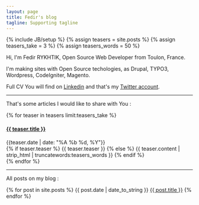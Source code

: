 ```yaml
---
layout: page
title: Fedir's blog
tagline: Supporting tagline
---
```

{% include JB/setup %}
{% assign teasers = site.posts %}
{% assign teasers_take = 3 %}
{% assign teasers_words = 50 %}

Hi, I'm Fedir RYKHTIK, Open Source Web Developer from Toulon, France.

I'm making sites with Open Source techologies, as Drupal, TYPO3, Wordpress, CodeIgniter, Magento.

Full CV You will find on [Linkedin](https://www.linkedin.com/pub/fedir-rykhtik/14/64/a84) and that's my [Twitter account](https://twitter.com/FedirFR).

* * *

That's some articles I would like to share with You :

{% for teaser in teasers limit:teasers_take %}
  <h4><a href="{{ BASE_PATH }}{{ teaser.url }}">{{ teaser.title }}</a></h4>
  <div class="date">{{teaser.date | date: "%A %b %d, %Y"}}</div>
  <div class="content">
    {% if teaser.teaser %}
      {{ teaser.teaser }}
    {% else %}
      {{ teaser.content | strip_html | truncatewords:teasers_words }}
    {% endif %}
  </div>
{% endfor %}

* * *
All posts on my blog :

{% for post in site.posts %}
  {{ post.date | date_to_string }} <a href="{{ BASE_PATH }}{{ post.url }}">{{ post.title }}</a>
{% endfor %}

